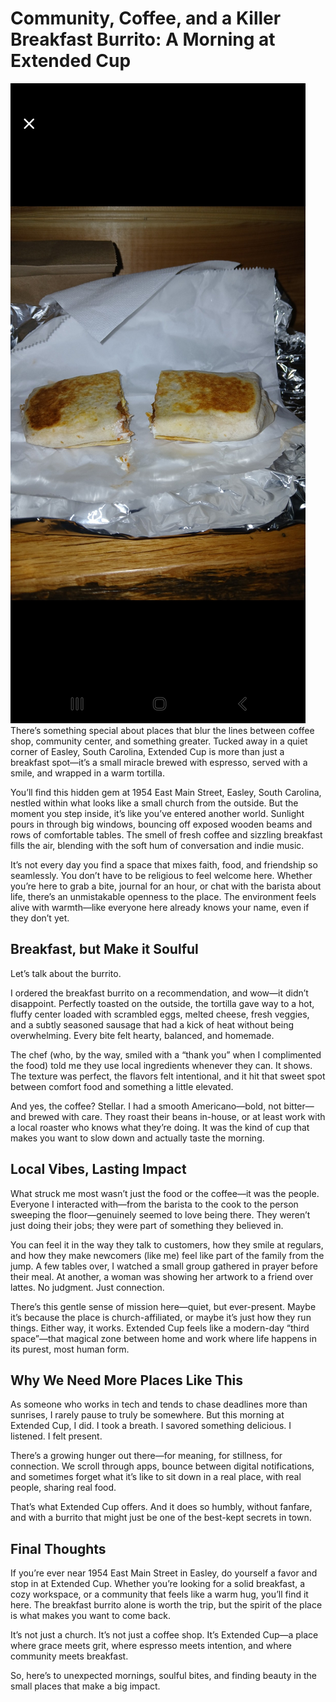 
# Community, Coffee, and a Killer Breakfast Burrito: A Morning at Extended Cup
![Breakfast Burrito at Extended Cup](https://raw.githubusercontent.com/dosh41126/extended-cup-blog-review/refs/heads/main/burrito.jpg)
There’s something special about places that blur the lines between coffee shop, community center, and something greater. Tucked away in a quiet corner of Easley, South Carolina, Extended Cup is more than just a breakfast spot—it’s a small miracle brewed with espresso, served with a smile, and wrapped in a warm tortilla.

You’ll find this hidden gem at 1954 East Main Street, Easley, South Carolina, nestled within what looks like a small church from the outside. But the moment you step inside, it’s like you’ve entered another world. Sunlight pours in through big windows, bouncing off exposed wooden beams and rows of comfortable tables. The smell of fresh coffee and sizzling breakfast fills the air, blending with the soft hum of conversation and indie music.

It’s not every day you find a space that mixes faith, food, and friendship so seamlessly. You don’t have to be religious to feel welcome here. Whether you’re here to grab a bite, journal for an hour, or chat with the barista about life, there’s an unmistakable openness to the place. The environment feels alive with warmth—like everyone here already knows your name, even if they don’t yet.

## Breakfast, but Make it Soulful

Let’s talk about the burrito.

I ordered the breakfast burrito on a recommendation, and wow—it didn’t disappoint. Perfectly toasted on the outside, the tortilla gave way to a hot, fluffy center loaded with scrambled eggs, melted cheese, fresh veggies, and a subtly seasoned sausage that had a kick of heat without being overwhelming. Every bite felt hearty, balanced, and homemade.

The chef (who, by the way, smiled with a “thank you” when I complimented the food) told me they use local ingredients whenever they can. It shows. The texture was perfect, the flavors felt intentional, and it hit that sweet spot between comfort food and something a little elevated.

And yes, the coffee? Stellar. I had a smooth Americano—bold, not bitter—and brewed with care. They roast their beans in-house, or at least work with a local roaster who knows what they’re doing. It was the kind of cup that makes you want to slow down and actually taste the morning.

## Local Vibes, Lasting Impact

What struck me most wasn’t just the food or the coffee—it was the people. Everyone I interacted with—from the barista to the cook to the person sweeping the floor—genuinely seemed to love being there. They weren’t just doing their jobs; they were part of something they believed in.

You can feel it in the way they talk to customers, how they smile at regulars, and how they make newcomers (like me) feel like part of the family from the jump. A few tables over, I watched a small group gathered in prayer before their meal. At another, a woman was showing her artwork to a friend over lattes. No judgment. Just connection.

There’s this gentle sense of mission here—quiet, but ever-present. Maybe it’s because the place is church-affiliated, or maybe it’s just how they run things. Either way, it works. Extended Cup feels like a modern-day “third space”—that magical zone between home and work where life happens in its purest, most human form.

## Why We Need More Places Like This

As someone who works in tech and tends to chase deadlines more than sunrises, I rarely pause to truly be somewhere. But this morning at Extended Cup, I did. I took a breath. I savored something delicious. I listened. I felt present.

There’s a growing hunger out there—for meaning, for stillness, for connection. We scroll through apps, bounce between digital notifications, and sometimes forget what it’s like to sit down in a real place, with real people, sharing real food.

That’s what Extended Cup offers. And it does so humbly, without fanfare, and with a burrito that might just be one of the best-kept secrets in town.

## Final Thoughts

If you’re ever near 1954 East Main Street in Easley, do yourself a favor and stop in at Extended Cup. Whether you’re looking for a solid breakfast, a cozy workspace, or a community that feels like a warm hug, you’ll find it here. The breakfast burrito alone is worth the trip, but the spirit of the place is what makes you want to come back.

It’s not just a church. It’s not just a coffee shop. It’s Extended Cup—a place where grace meets grit, where espresso meets intention, and where community meets breakfast.

So, here’s to unexpected mornings, soulful bites, and finding beauty in the small places that make a big impact.




